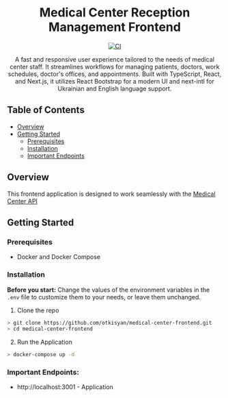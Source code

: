<h1 align="center">
Medical Center Reception Management Frontend
</h1>

<div align="center">

[![CI](https://github.com/otkisyan/medical-center-frontend/actions/workflows/ci.yaml/badge.svg)](https://github.com/otkisyan/medical-center-frontend/actions/workflows/ci.yaml)

</div>

<p align="center">
A fast and responsive user experience tailored to the needs of medical center staff. It streamlines workflows for managing patients, doctors, work schedules, doctor's offices, and appointments. Built with TypeScript, React, and Next.js, it utilizes React Bootstrap for a modern UI and next-intl for Ukrainian and English language support.
</p>

## Table of Contents

- [Overview](#overview)
- [Getting Started](#getting-started)
  - [Prerequisites](#prerequisites)
  - [Installation](#installation)
  - [Important Endpoints](#important-endpoints)

## Overview

This frontend application is designed to work seamlessly with the [Medical Center API](https://github.com/otkisyan/medical-center-api)

## Getting Started

### Prerequisites

- Docker and Docker Compose

### Installation

**Before you start:** Change the values of the environment variables in the `.env` file to customize them to your needs, or leave them unchanged.

1. Clone the repo

```bash
> git clone https://github.com/otkisyan/medical-center-frontend.git
> cd medical-center-frontend
```

2. Run the Application

```bash
> docker-compose up -d
```

### Important Endpoints:

- http://localhost:3001 - Application
